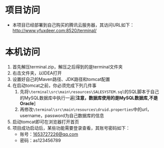 # 项目访问

- 本项目已经部署到自己购买的腾讯云服务器，其访问URL如下：http://www.yfuxdeer.com:8520/terminal/

# 本机访问

1. 首先解压terminal.zip，解压之后得到的是terminal文件夹
2. 右击文件夹，以IDEA打开
3. 设置好自己的Maven路径、JDK路径和tomcat配置
4. 在启动tomcat之前，你必须完成下列几件事
   1. 先将`\terminal\src\main\resources\SALESYSTEM.sql`的SQL脚本于自己的MySQL数据库中执行一遍[**注意，数据库使用的是MySQL数据库,不是Oracle**]
   2. 再修改`\terminal\src\main\resources\druid.properties`中的url，username，password为自己数据库的信息
5. 启动tomcat即可在浏览器打开首页
6. 项目成功启动后，某些功能需要登录查看，其账号密码如下：
   - 账号：1653727226@qq.com
   - 密码：as123456789